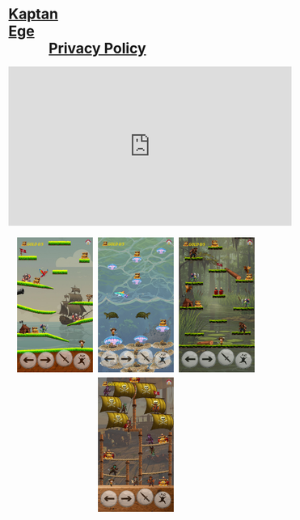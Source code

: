# [Kaptan Ege](https://crashentertainment.github.io/)&nbsp;&nbsp;&nbsp;&nbsp;&nbsp;&nbsp;&nbsp;&nbsp;&nbsp;&nbsp;&nbsp;&nbsp;&nbsp;&nbsp;&nbsp;&nbsp;&nbsp;&nbsp;&nbsp;&nbsp;&nbsp;&nbsp;&nbsp;&nbsp;&nbsp;&nbsp;&nbsp;&nbsp;&nbsp;&nbsp;&nbsp;&nbsp;&nbsp;&nbsp;&nbsp;&nbsp;&nbsp;&nbsp;&nbsp;&nbsp;&nbsp;&nbsp;&nbsp;&nbsp;&nbsp;&nbsp;&nbsp;&nbsp;&nbsp;&nbsp;&nbsp;&nbsp;&nbsp;&nbsp;&nbsp;&nbsp;&nbsp;&nbsp;&nbsp;&nbsp;&nbsp;&nbsp;&nbsp;&nbsp;&nbsp;&nbsp;&nbsp;&nbsp;&nbsp;&nbsp;&nbsp;&nbsp;&nbsp;&nbsp;&nbsp;&nbsp;&nbsp;&nbsp;&nbsp;&nbsp;[Privacy Policy](https://crashentertainment.github.io/privacypolicy)

<div style="text-align: center;">
  <iframe width="560" height="315" src="https://www.youtube.com/embed/wUXnHaUFbms?si=tPriBBIb1_EoFNSA" 
    title="YouTube video player" frameborder="0" allow="accelerometer; autoplay; clipboard-write; encrypted-media; gyroscope; picture-in-picture; web-share" 
    referrerpolicy="strict-origin-when-cross-origin" allowfullscreen>
  </iframe>
</div>

<style>
  .image-container {
    display: flex;
    justify-content: center; /* Ortala */
    flex-wrap: wrap;         /* Taşarsa alt satıra geç */
    gap: 10px;               /* Resimler arası boşluk */
    margin-top: 20px;
  }

  .thumbnail {
    width: 150px;
    cursor: pointer;
    transition: 0.3s;
  }

  .thumbnail:hover {
    opacity: 0.8;
  }

  .modal {
    display: none;
    position: fixed;
    z-index: 1000;
    padding-top: 60px;
    left: 0; top: 0;
    width: 100%; height: 100%;
    overflow: auto;
    background-color: rgba(0,0,0,0.8);
  }

  .modal-content {
    margin: auto;
    display: block;
    max-width: 90%;
    max-height: 80%;
  }

  .close {
    position: absolute;
    top: 30px;
    right: 35px;
    color: white;
    font-size: 40px;
    font-weight: bold;
    cursor: pointer;
  }
</style>

<!-- 📷 Resimlerin bulunduğu kapsayıcı -->
<div class="image-container">
 <img class="thumbnail" src="images/pc.png" alt="Resim 1">
 <img class="thumbnail" src="images/pc2.png" alt="Resim 2">
 <img class="thumbnail" src="images/pc3.png" alt="Resim 2">
 <img class="thumbnail" src="images/pc4.png" alt="Resim 2">
  <!-- İstersen daha fazla ekle -->
</div>

<!-- Modal -->
<div id="myModal" class="modal">
  <span class="close">&times;</span>
  <img class="modal-content" id="imgBig">
</div>

<script>
  const modal = document.getElementById("myModal");
  const modalImg = document.getElementById("imgBig");
  const closeBtn = document.getElementsByClassName("close")[0];

  const thumbnails = document.querySelectorAll('.thumbnail');

  thumbnails.forEach(img => {
    img.onclick = function() {
      modal.style.display = "block";
      modalImg.src = this.src;
      modalImg.alt = this.alt;
    }
  });

  closeBtn.onclick = function() {
    modal.style.display = "none";
  }

  modal.onclick = function(event) {
    if(event.target === modal){
      modal.style.display = "none";
    }
  }
</script>



